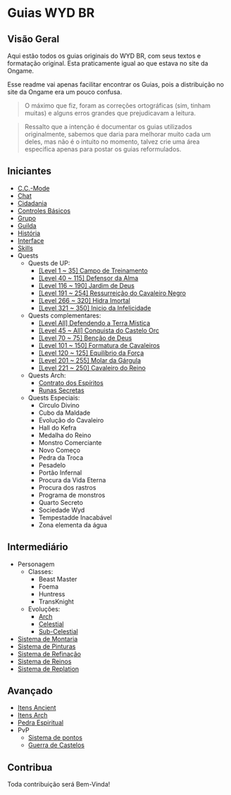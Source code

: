 # Guias WYD BR

## Visão Geral
Aqui estão todos os guias originais do WYD BR, com seus textos e formatação original.
Esta praticamente igual ao que estava no site da Ongame.

Esse readme vai apenas facilitar encontrar os Guias, pois a distribuição no site da Ongame era um pouco confusa.
>O máximo que fiz, foram as correções ortográficas (sim, tinham muitas) e alguns erros grandes que prejudicavam a leitura.

>Ressalto que a intenção é documentar os guias utilizados originalmente, sabemos que daria para melhorar muito cada um deles, mas não é o intuito no momento, talvez crie uma área especifica apenas para postar os guias reformulados.


## Iniciantes

* [C.C.-Mode](https://github.com/RonierBastos/Coisas-de-Wyd/tree/master/Guias%20WYD%20BR/Iniciante/C.C.-Mode)
* [Chat](https://github.com/RonierBastos/Coisas-de-Wyd/tree/master/Guias%20WYD%20BR/Iniciante/Chat)
* [Cidadania](https://github.com/RonierBastos/Coisas-de-Wyd/tree/master/Guias%20WYD%20BR/Iniciante/Cidadania)
* [Controles Básicos](https://github.com/RonierBastos/Coisas-de-Wyd/tree/master/Guias%20WYD%20BR/Iniciante/Controles-Basicos)
* [Grupo](https://github.com/RonierBastos/Coisas-de-Wyd/tree/master/Guias%20WYD%20BR/Iniciante/Grupo)
* [Guilda](https://github.com/RonierBastos/Coisas-de-Wyd/tree/master/Guias%20WYD%20BR/Iniciante/Guilda)
* [História](https://github.com/RonierBastos/Coisas-de-Wyd/tree/master/Guias%20WYD%20BR/Iniciante/Historia)
* [Interface](https://github.com/RonierBastos/Coisas-de-Wyd/tree/master/Guias%20WYD%20BR/Iniciante/Interface)
* [Skills](https://github.com/RonierBastos/Coisas-de-Wyd/tree/master/Guias%20WYD%20BR/Iniciante/Skills)
* Quests
  - Quests de UP:
    - [[Level 1 ~ 35] Campo de Treinamento](https://github.com/RonierBastos/Coisas-de-Wyd/blob/master/Guias%20WYD%20BR/Iniciante/Quests/350%20Quests/Campo-de-Treinamento.md)
	- [[Level 40 ~ 115] Defensor da Alma](https://github.com/RonierBastos/Coisas-de-Wyd/blob/master/Guias%20WYD%20BR/Iniciante/Quests/350%20Quests/Defensor-da-Alma.md)
	- [[Level 116 ~ 190] Jardim de Deus](https://github.com/RonierBastos/Coisas-de-Wyd/blob/master/Guias%20WYD%20BR/Iniciante/Quests/350%20Quests/Jardim-de-Deus.md)
	- [[Level 191 ~ 254] Ressurreição do Cavaleiro Negro](https://github.com/RonierBastos/Coisas-de-Wyd/blob/master/Guias%20WYD%20BR/Iniciante/Quests/350%20Quests/Ressurreicao-do-Cavaleiro-Negro.md)
	- [[Level 266 ~ 320] Hidra Imortal](https://github.com/RonierBastos/Coisas-de-Wyd/blob/master/Guias%20WYD%20BR/Iniciante/Quests/350%20Quests/Hidra-Imortal.md)
	- [[Level 321 ~ 350] Inicio da Infelicidade](https://github.com/RonierBastos/Coisas-de-Wyd/blob/master/Guias%20WYD%20BR/Iniciante/Quests/350%20Quests/Inicio-da-Infelicidade.md)
  - Quests complementares:
	- [[Level All] Defendendo a Terra Mística](https://github.com/RonierBastos/Coisas-de-Wyd/blob/master/Guias%20WYD%20BR/Iniciante/Quests/350%20Quests/Defendendo-a-Terra-Mistica.md)
	- [[Level 45 ~ All] Conquista do Castelo Orc](https://github.com/RonierBastos/Coisas-de-Wyd/blob/master/Guias%20WYD%20BR/Iniciante/Quests/350%20Quests/Conquista-do-Castelo-Orc.md)
	- [[Level 70 ~ 75] Benção de Deus](https://github.com/RonierBastos/Coisas-de-Wyd/blob/master/Guias%20WYD%20BR/Iniciante/Quests/350%20Quests/Bencao-de-Deus.md)
	- [[Level 101 ~ 150] Formatura de Cavaleiros](https://github.com/RonierBastos/Coisas-de-Wyd/blob/master/Guias%20WYD%20BR/Iniciante/Quests/350%20Quests/Formatura-de-Cavaleiros.md)
	- [[Level 120 ~ 125] Equilíbrio da Força](https://github.com/RonierBastos/Coisas-de-Wyd/blob/master/Guias%20WYD%20BR/Iniciante/Quests/350%20Quests/Equilibrio-da-Forca.md)
	- [[Level 201 ~ 255] Molar da Gárgula](https://github.com/RonierBastos/Coisas-de-Wyd/blob/master/Guias%20WYD%20BR/Iniciante/Quests/350%20Quests/Molar-da-Gargula.md)
	- [[Level 221 ~ 250] Cavaleiro do Reino](https://github.com/RonierBastos/Coisas-de-Wyd/blob/master/Guias%20WYD%20BR/Iniciante/Quests/350%20Quests/Cavaleiro-do-Reino.md)
  - Quests Arch:
	- [Contrato dos Espíritos](https://github.com/RonierBastos/Coisas-de-Wyd/blob/master/Guias%20WYD%20BR/Iniciante/Quests/Quests%20Archs/Contrato-dos-Espiritos.md)
	- [Runas Secretas](https://github.com/RonierBastos/Coisas-de-Wyd/blob/master/Guias%20WYD%20BR/Iniciante/Quests/Quests%20Archs/Runas-Secretas.md)
  - Quests Especiais:
	- Circulo Divino
	- Cubo da Maldade
	- Evolução do Cavaleiro
	- Hall do Kefra
	- Medalha do Reino
	- Monstro Comerciante
	- Novo Começo
	- Pedra da Troca
	- Pesadelo
	- Portão Infernal
	- Procura da Vida Eterna
	- Procura dos rastros
	- Programa de monstros
	- Quarto Secreto
	- Sociedade Wyd
	- Tempestadde Inacabável
	- Zona elementa da água


## Intermediário

* Personagem
  - Classes:
  	- Beast Master
    - Foema
	- Huntress
	- TransKnight	
  - Evoluções:
	- [Arch](https://github.com/RonierBastos/Coisas-de-Wyd/blob/master/Guias%20WYD%20BR/Intermediario/Personagem/Arch.md)
	- [Celestial](https://github.com/RonierBastos/Coisas-de-Wyd/blob/master/Guias%20WYD%20BR/Intermediario/Personagem/Celestial.md)
	- [Sub-Celestial](https://github.com/RonierBastos/Coisas-de-Wyd/blob/master/Guias%20WYD%20BR/Intermediario/Sub-Celestial/README.md)
* [Sistema de Montaria](https://github.com/RonierBastos/Coisas-de-Wyd/blob/master/Guias%20WYD%20BR/Intermediario/Sistema-de-Montaria/README.md)
* [Sistema de Pinturas](https://github.com/RonierBastos/Coisas-de-Wyd/blob/master/Guias%20WYD%20BR/Intermediario/Sistema-de-Pintura/README.md)
* [Sistema de Refinação](https://github.com/RonierBastos/Coisas-de-Wyd/tree/master/Guias%20WYD%20BR/Intermediario/Sistema-de-Refinacao)
* [Sistema de Reinos](https://github.com/RonierBastos/Coisas-de-Wyd/tree/master/Guias%20WYD%20BR/Intermediario/Sistema-de-Reinos)
* [Sistema de Replation](https://github.com/RonierBastos/Coisas-de-Wyd/blob/master/Guias%20WYD%20BR/Intermediario/Sistema-de-Replation/README.md)


## Avançado

* [Itens Ancient](https://github.com/RonierBastos/Coisas-de-Wyd/tree/master/Guias%20WYD%20BR/Avan%C3%A7ado/Itens-Ancient)
* [Itens Arch](https://github.com/RonierBastos/Coisas-de-Wyd/tree/master/Guias%20WYD%20BR/Avan%C3%A7ado/Itens-Arch)
* [Pedra Espiritual](https://github.com/RonierBastos/Coisas-de-Wyd/tree/master/Guias%20WYD%20BR/Avan%C3%A7ado/Pedra-Espiritual)
* PvP
	- [Sistema de pontos](https://github.com/RonierBastos/Coisas-de-Wyd/tree/master/Guias%20WYD%20BR/Avan%C3%A7ado/PvP/Sistema-de-Pontos)
	- [Guerra de Castelos](https://github.com/RonierBastos/Coisas-de-Wyd/tree/master/Guias%20WYD%20BR/Avan%C3%A7ado/PvP/Guerra-de-Castelos)


## Contribua
Toda contribuição será Bem-Vinda!
